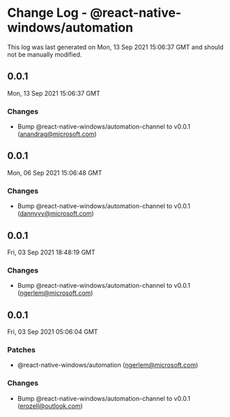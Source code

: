 # Change Log - @react-native-windows/automation

This log was last generated on Mon, 13 Sep 2021 15:06:37 GMT and should not be manually modified.

<!-- Start content -->

## 0.0.1

Mon, 13 Sep 2021 15:06:37 GMT

### Changes

- Bump @react-native-windows/automation-channel to v0.0.1 (anandrag@microsoft.com)

## 0.0.1

Mon, 06 Sep 2021 15:06:48 GMT

### Changes

- Bump @react-native-windows/automation-channel to v0.0.1 (dannyvv@microsoft.com)

## 0.0.1

Fri, 03 Sep 2021 18:48:19 GMT

### Changes

- Bump @react-native-windows/automation-channel to v0.0.1 (ngerlem@microsoft.com)

## 0.0.1

Fri, 03 Sep 2021 05:06:04 GMT

### Patches

- @react-native-windows/automation (ngerlem@microsoft.com)

### Changes

- Bump @react-native-windows/automation-channel to v0.0.1 (erozell@outlook.com)
